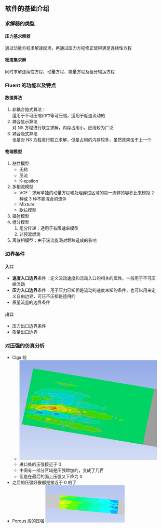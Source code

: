 ## 软件的基础介绍  
### 求解器的类型  
#### 压力基求解器  
通过动量方程求解速度场，再通过压力方程修正使得满足连续性方程  

#### 密度集求解  
同时求解连续性方程、动量方程、能量方程及组分输运方程  

### Fluent 的功能以及特点  
#### 数值算法  
1. 非耦合隐式算法：  
    适用于不可压缩和中等可压缩，适用于低速流动的
2. 耦合显示算法  
    对 NS 方程进行联立求解，内存占用小，应用较为广泛
3. 耦合隐式算法  
    也是对 NS 方程进行联立求解，但是占用的内存较多，虽然效果由于上一个

#### 物理模型  
1. 粘性模型
    - 无粘
    - 层流
    - K-epsilon
2. 多相流模型
    - VOF：求解单独的动量方程和处理穿过区域的每一流体的容积比来模拟 2 种或 3 种不能混合的流体
    - MIxture
    - 欧拉模型
3. 辐射模型
4. 组分模型
    1. 组分传递：通用于有限速率模型
    2. 非预混燃烧
5. 离散相模型：由于湍流旋涡对颗粒造成的影响

### 边界条件  
#### 入口  
- **速度入口边界**条件：定义流动速度和流动入口的相关的属性。一般用于不可压缩流动
- **压力入口边界**条件：用于压力已知但是流动的速度未知的条件，也可以用来定义自由边界，可压不压都是适用的
- 质量流量的边界条件

#### 出口  
- 压力出口边界条件
- 质量出口边界

### 对压强的仿真分析  
- Ciga 段
    - ![](png/Pasted%20image%2020250710215545.png)
    - 进口处的压强接近于 0
    - 中间有一部分区域是压强增加的，变成了几百
    - 但是在最后的面上压强又下降为 0
- 之后的压强好像都是接近于 0 的了
- Porous 段的压强 ![](png/Pasted%20image%2020250710220032.png)